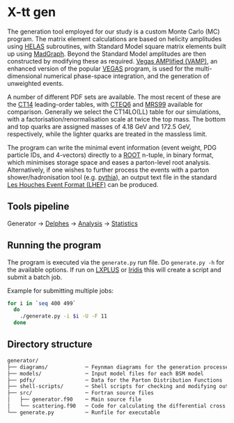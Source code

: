 # X-tt gen

The generation tool employed for our study is a custom Monte Carlo (MC) program.
The matrix element calculations are based on helicity amplitudes using [HELAS](https://inspirehep.net/record/336604?ln=en) subroutines, with Standard Model square matrix elements built up using [MadGraph](https://madgraph.physics.illinois.edu). 
Beyond the Standard Model amplitudes are then constructed by modifying these as required. [Vegas AMPlified (VAMP)](https://www.sciencedirect.com/science/article/pii/S001046559900209X?via%3Dihub), an enhanced version of the popular [VEGAS](https://en.wikipedia.org/wiki/VEGAS_algorithm) program, is used for the multi-dimensional numerical phase-space integration, and the generation of unweighted events.

A number of different PDF sets are available.
The most recent of these are the [CT14](https://hep.pa.msu.edu/cteq/public/index.html) leading-order tables, with [CTEQ6](https://hep.pa.msu.edu/cteq/public/cteq6.html) and [MRS99](https://arxiv.org/abs/hep-ph/9906231) available for comparison. Generally we select the CT14LO(LL) table for our simulations, with a factorisation/renormalisation scale at twice the top mass. The bottom and top quarks are assigned masses of $4.18$ GeV and $172.5$ GeV, respectively, while the lighter quarks are treated in the massless limit.

The program can write the minimal event information (event weight, PDG particle IDs, and 4-vectors) directly to a [ROOT](https://root.cern.ch) n-tuple, in binary format, which minimises storage space and eases a parton-level root analysis. Alternatively, if one wishes to further process the events with a parton shower/hadronisation tool (e.g. [pythia](http://home.thep.lu.se/~torbjorn/Pythia.html)), an output text file in the standard [Les Houches Event Format (LHEF)](https://arxiv.org/abs/hep-ph/0609017) can be produced.

## Tools pipeline

Generator ->
[Delphes](https://gitlab.com/x-tt/x-tt-delphes) ->
[Analysis](https://gitlab.com/x-tt/x-tt-analysis) ->
[Statistics](https://gitlab.com/x-tt/x-tt-stats)

## Running the program

The program is executed via the `generate.py` run file.
Do `generate.py -h` for the available options.
If run on [LXPLUS](https://information-technology.web.cern.ch/services/lxplus-service) or [Iridis](https://www.southampton.ac.uk/isolutions/staff/iridis.page) this will create a script and submit a batch job.

Example for submitting multiple jobs:

```sh
for i in `seq 400 499`
  do
    ./generate.py -i $i -U -F 11
  done
```

## Directory structure

```txt
generator/
├── diagrams/            ─ Feynman diagrams for the generation processes
├── models/              ─ Input model files for each BSM model
├── pdfs/                ─ Data for the Parton Distribution Functions
├── shell-scripts/       ─ Shell scripts for checking and modifying output
├── src/                 ─ Fortran source files
│   ├── generator.f90    ─ Main source file
│   └── scattering.f90   ─ Code for calculating the differential cross section
└── generate.py          ─ Runfile for executable 
```
